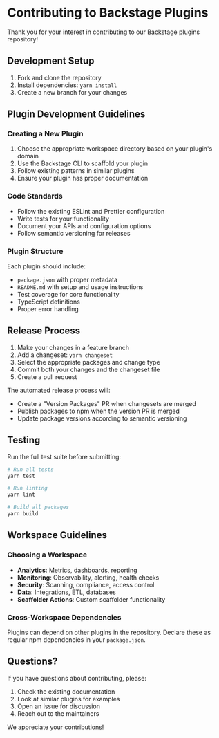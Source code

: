 # Contributing to Backstage Plugins

Thank you for your interest in contributing to our Backstage plugins repository!

## Development Setup

1. Fork and clone the repository
2. Install dependencies: `yarn install`
3. Create a new branch for your changes

## Plugin Development Guidelines

### Creating a New Plugin

1. Choose the appropriate workspace directory based on your plugin's domain
2. Use the Backstage CLI to scaffold your plugin
3. Follow existing patterns in similar plugins
4. Ensure your plugin has proper documentation

### Code Standards

- Follow the existing ESLint and Prettier configuration
- Write tests for your functionality
- Document your APIs and configuration options
- Follow semantic versioning for releases

### Plugin Structure

Each plugin should include:

- `package.json` with proper metadata
- `README.md` with setup and usage instructions  
- Test coverage for core functionality
- TypeScript definitions
- Proper error handling

## Release Process

1. Make your changes in a feature branch
2. Add a changeset: `yarn changeset`
3. Select the appropriate packages and change type
4. Commit both your changes and the changeset file
5. Create a pull request

The automated release process will:

- Create a "Version Packages" PR when changesets are merged
- Publish packages to npm when the version PR is merged
- Update package versions according to semantic versioning

## Testing

Run the full test suite before submitting:

```bash
# Run all tests
yarn test

# Run linting
yarn lint

# Build all packages
yarn build
```

## Workspace Guidelines

### Choosing a Workspace

- **Analytics**: Metrics, dashboards, reporting
- **Monitoring**: Observability, alerting, health checks
- **Security**: Scanning, compliance, access control
- **Data**: Integrations, ETL, databases
- **Scaffolder Actions**: Custom scaffolder functionality

### Cross-Workspace Dependencies

Plugins can depend on other plugins in the repository. Declare these as regular npm dependencies in your `package.json`.

## Questions?

If you have questions about contributing, please:

1. Check the existing documentation
2. Look at similar plugins for examples
3. Open an issue for discussion
4. Reach out to the maintainers

We appreciate your contributions!